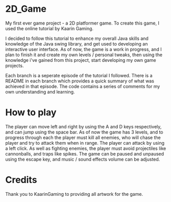 # 2D_Game

My first ever game project - a 2D platformer game. To create this game, I used the online tutorial by Kaarin Gaming. 

I decided to follow this tutorial to enhance my overall Java skills and knowledge of the Java swing library, and get used to developing an interactive user interface. As of now, the game is a work in progress, and I plan to finish it and create my own levels / personal tweaks, then using the knowledge i've gained from this project, start developing my own game projects.

Each branch is a seperate episode of the tutorial I followed. There is a README in each branch which provides a quick summary of what was achieved in that episode. The code contains a series of comments for my own understanding and learning.

# How to play

The player can move left and right by using the A and D keys respectively, and can jump using the space bar. As of now the game has 3 levels, and to progress through each the player must kill all enemies, who will chase the player and try to attack them when in range. The player can attack by using a left click. As well as fighting enemies, the player must avoid projectiles like cannonballs, and traps like spikes. The game can be paused and unpaused using the escape key, and music / sound effects volume can be adjusted. 

# Credits

Thank you to KaarinGaming to providing all artwork for the game.

